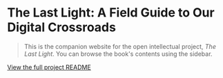 
# The Last Light: A Field Guide to Our Digital Crossroads

> This is the companion website for the open intellectual project, *The Last Light*. You can browse the book's contents using the sidebar.

[View the full project README](PROJECT_README.md)
